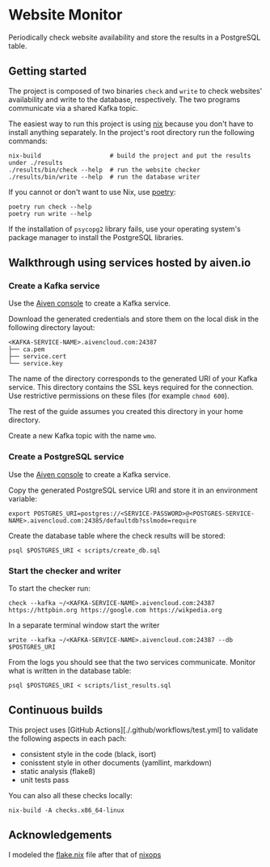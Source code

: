 # Website Monitor

Periodically check website availability and store the results in a PostgreSQL
table.

## Getting started

The project is composed of two binaries `check` and `write` to check websites'
availability and write to the database, respectively.  The two programs
communicate via a shared Kafka topic.

The easiest way to run this project is using [nix][nix] because you don't have
to install anything separately.  In the project's root directory run the
following commands:

```
nix-build                   # build the project and put the results under ./results
./results/bin/check --help  # run the website checker
./results/bin/write --help  # run the database writer
```

If you cannot or don't want to use Nix, use [poetry][poetry]:

```
poetry run check --help
poetry run write --help
```

If the installation of `psycopg2` library fails, use your operating system's
package manager to install the PostgreSQL libraries.

## Walkthrough using services hosted by aiven.io

### Create a Kafka service

Use the [Aiven console](https://console.aiven.io) to create a Kafka service.

Download the generated credentials and store them on the local disk in the
following directory layout:

    <KAFKA-SERVICE-NAME>.aivencloud.com:24387
    ├── ca.pem
    ├── service.cert
    └── service.key

The name of the directory corresponds to the generated URI of your Kafka
service.  This directory contains the SSL keys required for the connection.
Use restrictive permissions on these files (for example `chmod 600`).

The rest of the guide assumes you created this directory in your home
directory.

Create a new Kafka topic with the name `wmo`.

### Create a PostgreSQL service

Use the [Aiven console](https://console.aiven.io) to create a Kafka service.

Copy the generated PostgreSQL service URI and store it in an environment variable:

```
export POSTGRES_URI=postgres://<SERVICE-PASSWORD>@<POSTGRES-SERVICE-NAME>.aivencloud.com:24385/defaultdb?sslmode=require
```

Create the database table where the check results will be stored:

```
psql $POSTGRES_URI < scripts/create_db.sql
```

### Start the checker and writer

To start the checker run:

```
check --kafka ~/<KAFKA-SERVICE-NAME>.aivencloud.com:24387 https://httpbin.org https://google.com https://wikpedia.org
```

In a separate terminal window start the writer

```
write --kafka ~/<KAFKA-SERVICE-NAME>.aivencloud.com:24387 --db $POSTGRES_URI
```

From the logs you should see that the two services communicate.  Monitor what is written in the database table:

```
psql $POSTGRES_URI < scripts/list_results.sql
```

## Continuous builds

This project uses [GitHub Actions][./.github/workflows/test.yml] to validate
the following aspects in each pach:

* consistent style in the code (black, isort)
* conisstent style in other documents (yamllint, markdown)
* static analysis (flake8)
* unit tests pass

You can also all these checks locally:

```
nix-build -A checks.x86_64-linux
```

## Acknowledgements

I modeled the [flake.nix](./flake.nix) file after that of
[nixops](https://github.com/NixOS/nixops)

[nix]: https://nixos.org/guides/install-nix.html
[poetry]: https://python-poetry.org/docs/#installation
